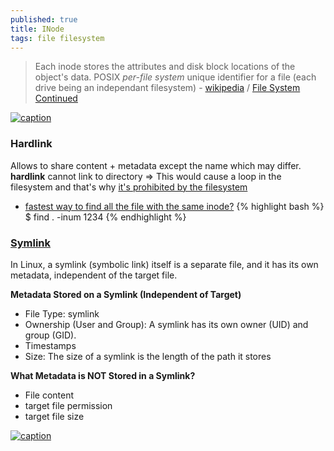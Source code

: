 ```yaml
---
published: true
title: INode
tags: file filesystem
---
```

> Each inode stores the attributes and disk block locations of the object's data. POSIX _per-file system_ unique identifier for a file (each drive being an independant filesystem) - [wikipedia](https://en.wikipedia.org/wiki/Inode) / [File System Continued](http://web.cs.ucla.edu/classes/winter16/cs111/scribe/12d/index.html)

[![caption](http://web.cs.ucla.edu/classes/winter16/cs111/scribe/12d/img/Inode_Entry.png)](http://web.cs.ucla.edu/classes/winter16/cs111/scribe/12d/)

### Hardlink

Allows to share content + metadata except the name which may differ.
**hardlink** cannot link to directory => This would cause a loop in the filesystem and that's why [it's prohibited by the filesystem](https://askubuntu.com/questions/210741/why-are-hard-links-not-allowed-for-directories)

- [fastest way to find all the file with the same inode?](https://stackoverflow.com/questions/1340263/what-is-the-fastest-way-to-find-all-the-file-with-the-same-inode)
{% highlight bash %}
$ find . -inum 1234
{% endhighlight %}

### [Symlink](https://chatgpt.com/share/67a4b095-09f4-800d-a28f-d3f3e1f4dfa5)

In Linux, a symlink (symbolic link) itself is a separate file, and it has its own metadata, independent of the target file.

**Metadata Stored on a Symlink (Independent of Target)**
- File Type: symlink
- Ownership (User and Group): A symlink has its own owner (UID) and group (GID).
- Timestamps
- Size: The size of a symlink is the length of the path it stores

**What Metadata is NOT Stored in a Symlink?**
- File content
- target file permission
- target file size

[![caption](https://linuxhandbook.com/content/images/2020/06/inode-linux-filesystem.png) ](https://linuxhandbook.com/hard-link/)
